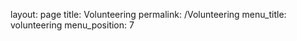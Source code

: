 
layout: page
title: Volunteering
permalink: /Volunteering
menu_title: volunteering
menu_position: 7

